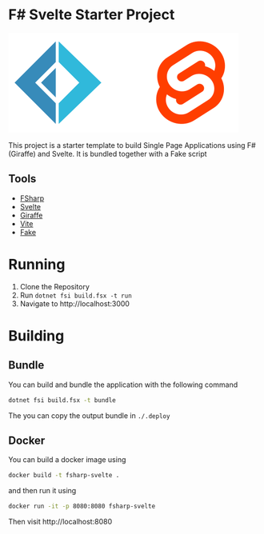 # F# Svelte Starter Project

<img src="./Client/public/fsharp-svelte.svg" height="200">


This project is a starter template to build Single Page Applications using F# (Giraffe) and Svelte. It is bundled together with a Fake script

## Tools
- [FSharp](https://dotnet.microsoft.com/en-us/languages/fsharp)
- [Svelte](https://svelte.dev)
- [Giraffe](https://giraffe.wiki/)
- [Vite](https://vite.dev/)
- [Fake](https://fake.build/index.html)

# Running

1. Clone the Repository
2. Run `dotnet fsi build.fsx -t run`
3. Navigate to http://localhost:3000


# Building

## Bundle
You can build and bundle the application with the following command

```bash
dotnet fsi build.fsx -t bundle
```
The you can copy the output bundle in `./.deploy`

## Docker

You can build a docker image using

```bash
docker build -t fsharp-svelte .
```

and then run it using

```bash
docker run -it -p 8080:8080 fsharp-svelte
```

Then visit http://localhost:8080

